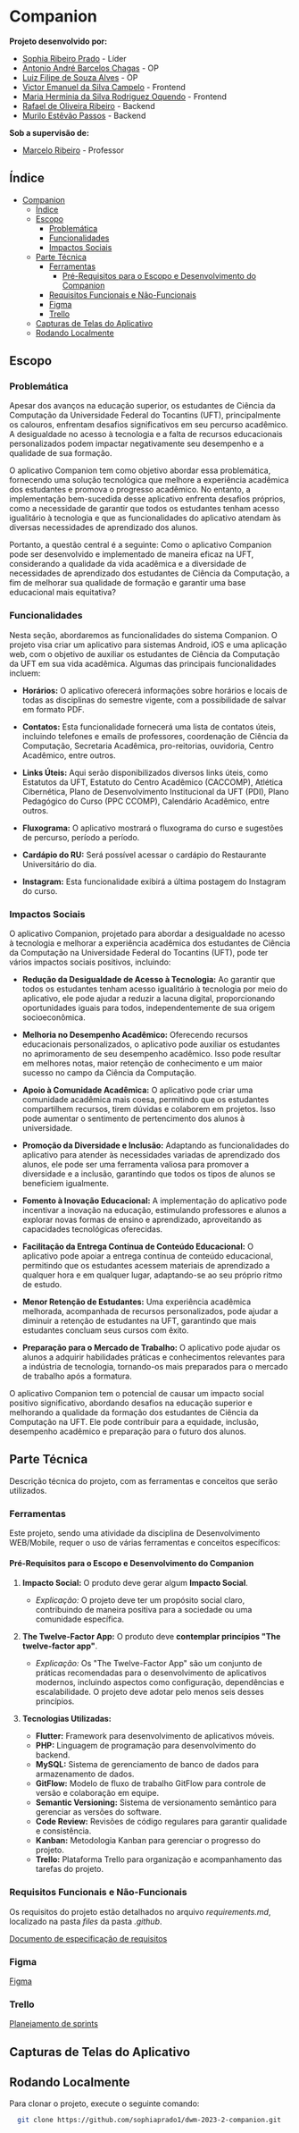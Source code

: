 # Companion

**Projeto desenvolvido por:**
- [Sophia Ribeiro Prado](https://github.com/sophiaprado1) - Líder
- [Antonio André Barcelos Chagas](https://github.com/andrebarceloschagas) - OP
- [Luiz Filipe de Souza Alves](https://github.com/LuFi-1227) - OP
- [Victor Emanuel da Silva Campelo](https://github.com/Victorcampelo14) - Frontend
- [Maria Herminia da Silva Rodriguez Oquendo](https://github.com/offmatt) - Frontend
- [Rafael de Oliveira Ribeiro](https://github.com/rafaeld74) - Backend
- [Murilo Estêvão Passos](https://github.com/) - Backend

**Sob a supervisão de:**
- [Marcelo Ribeiro](https://github.com/ticblaster) - Professor

## Índice

- [Companion](#companion)
  - [Índice](#índice)
  - [Escopo](#escopo)
    - [Problemática](#problemática)
    - [Funcionalidades](#funcionalidades)
    - [Impactos Sociais](#impactos-sociais)
  - [Parte Técnica](#parte-técnica)
    - [Ferramentas](#ferramentas)
      - [Pré-Requisitos para o Escopo e Desenvolvimento do Companion](#pré-requisitos-para-o-escopo-e-desenvolvimento-do-companion)
    - [Requisitos Funcionais e Não-Funcionais](#requisitos-funcionais-e-não-funcionais)
    - [Figma](#figma)
    - [Trello](#trello)
  - [Capturas de Telas do Aplicativo](#capturas-de-telas-do-aplicativo)
  - [Rodando Localmente](#rodando-localmente)

## Escopo

### Problemática

Apesar dos avanços na educação superior, os estudantes de Ciência da Computação da Universidade Federal do Tocantins (UFT), principalmente os calouros, enfrentam desafios significativos em seu percurso acadêmico. A desigualdade no acesso à tecnologia e a falta de recursos educacionais personalizados podem impactar negativamente seu desempenho e a qualidade de sua formação.

O aplicativo Companion tem como objetivo abordar essa problemática, fornecendo uma solução tecnológica que melhore a experiência acadêmica dos estudantes e promova o progresso acadêmico. No entanto, a implementação bem-sucedida desse aplicativo enfrenta desafios próprios, como a necessidade de garantir que todos os estudantes tenham acesso igualitário à tecnologia e que as funcionalidades do aplicativo atendam às diversas necessidades de aprendizado dos alunos.

Portanto, a questão central é a seguinte: Como o aplicativo Companion pode ser desenvolvido e implementado de maneira eficaz na UFT, considerando a qualidade da vida acadêmica e a diversidade de necessidades de aprendizado dos estudantes de Ciência da Computação, a fim de melhorar sua qualidade de formação e garantir uma base educacional mais equitativa?

### Funcionalidades

Nesta seção, abordaremos as funcionalidades do sistema Companion. O projeto visa criar um aplicativo para sistemas Android, iOS e uma aplicação web, com o objetivo de auxiliar os estudantes de Ciência da Computação da UFT em sua vida acadêmica. Algumas das principais funcionalidades incluem:

- **Horários:** O aplicativo oferecerá informações sobre horários e locais de todas as disciplinas do semestre vigente, com a possibilidade de salvar em formato PDF.

- **Contatos:** Esta funcionalidade fornecerá uma lista de contatos úteis, incluindo telefones e emails de professores, coordenação de Ciência da Computação, Secretaria Acadêmica, pro-reitorias, ouvidoria, Centro Acadêmico, entre outros.

- **Links Úteis:** Aqui serão disponibilizados diversos links úteis, como Estatutos da UFT, Estatuto do Centro Acadêmico (CACCOMP), Atlética Cibernética, Plano de Desenvolvimento Institucional da UFT (PDI), Plano Pedagógico do Curso (PPC CCOMP), Calendário Acadêmico, entre outros.

- **Fluxograma:** O aplicativo mostrará o fluxograma do curso e sugestões de percurso, período a período.

- **Cardápio do RU:** Será possível acessar o cardápio do Restaurante Universitário do dia.

- **Instagram:** Esta funcionalidade exibirá a última postagem do Instagram do curso.

### Impactos Sociais

O aplicativo Companion, projetado para abordar a desigualdade no acesso à tecnologia e melhorar a experiência acadêmica dos estudantes de Ciência da Computação na Universidade Federal do Tocantins (UFT), pode ter vários impactos sociais positivos, incluindo:

- **Redução da Desigualdade de Acesso à Tecnologia:** Ao garantir que todos os estudantes tenham acesso igualitário à tecnologia por meio do aplicativo, ele pode ajudar a reduzir a lacuna digital, proporcionando oportunidades iguais para todos, independentemente de sua origem socioeconômica.

- **Melhoria no Desempenho Acadêmico:** Oferecendo recursos educacionais personalizados, o aplicativo pode auxiliar os estudantes no aprimoramento de seu desempenho acadêmico. Isso pode resultar em melhores notas, maior retenção de conhecimento e um maior sucesso no campo da Ciência da Computação.

- **Apoio à Comunidade Acadêmica:** O aplicativo pode criar uma comunidade acadêmica mais coesa, permitindo que os estudantes compartilhem recursos, tirem dúvidas e colaborem em projetos. Isso pode aumentar o sentimento de pertencimento dos alunos à universidade.

- **Promoção da Diversidade e Inclusão:** Adaptando as funcionalidades do aplicativo para atender às necessidades variadas de aprendizado dos alunos, ele pode ser uma ferramenta valiosa para promover a diversidade e a inclusão, garantindo que todos os tipos de alunos se beneficiem igualmente.

- **Fomento à Inovação Educacional:** A implementação do aplicativo pode incentivar a inovação na educação, estimulando professores e alunos a explorar novas formas de ensino e aprendizado, aproveitando as capacidades tecnológicas oferecidas.

- **Facilitação da Entrega Contínua de Conteúdo Educacional:** O aplicativo pode apoiar a entrega contínua de conteúdo educacional, permitindo que os estudantes acessem materiais de aprendizado a qualquer hora e em qualquer lugar, adaptando-se ao seu próprio ritmo de estudo.

- **Menor Retenção de Estudantes:** Uma experiência acadêmica melhorada, acompanhada de recursos personalizados, pode ajudar a diminuir a retenção de estudantes na UFT, garantindo que mais estudantes concluam seus cursos com êxito.

- **Preparação para o Mercado de Trabalho:** O aplicativo pode ajudar os alunos a adquirir habilidades práticas e conhecimentos relevantes para a indústria de tecnologia, tornando-os mais preparados para o mercado de trabalho após a formatura.

O aplicativo Companion tem o potencial de causar um impacto social positivo significativo, abordando desafios na educação superior e melhorando a qualidade da formação dos estudantes de Ciência da Computação na UFT. Ele pode contribuir para a equidade, inclusão, desempenho acadêmico e preparação para o futuro dos alunos.

## Parte Técnica

Descrição técnica do projeto, com as ferramentas e conceitos que serão utilizados.

### Ferramentas

Este projeto, sendo uma atividade da disciplina de Desenvolvimento WEB/Mobile, requer o uso de várias ferramentas e conceitos específicos:

#### Pré-Requisitos para o Escopo e Desenvolvimento do Companion

1. **Impacto Social:** O produto deve gerar algum **Impacto Social**.
   - *Explicação:* O projeto deve ter um propósito social claro, contribuindo de maneira positiva para a sociedade ou uma comunidade específica.

2. **The Twelve-Factor App:** O produto deve **contemplar princípios "The twelve-factor app"**.
   - *Explicação:* Os "The Twelve-Factor App" são um conjunto de práticas recomendadas para o desenvolvimento de aplicativos modernos, incluindo aspectos como configuração, dependências e escalabilidade. O projeto deve adotar pelo menos seis desses princípios.

3. **Tecnologias Utilizadas:**
   - **Flutter:** Framework para desenvolvimento de aplicativos móveis.
   - **PHP:** Linguagem de programação para desenvolvimento do backend.
   - **MySQL:** Sistema de gerenciamento de banco de dados para armazenamento de dados.
   - **GitFlow:** Modelo de fluxo de trabalho GitFlow para controle de versão e colaboração em equipe.
   - **Semantic Versioning:** Sistema de versionamento semântico para gerenciar as versões do software.
   - **Code Review:** Revisões de código regulares para garantir qualidade e consistência.
   - **Kanban:** Metodologia Kanban para gerenciar o progresso do projeto.
   - **Trello:** Plataforma Trello para organização e acompanhamento das tarefas do projeto.

### Requisitos Funcionais e Não-Funcionais

Os requisitos do projeto estão detalhados no arquivo *requirements.md*, localizado na pasta *files* da pasta *.github*.

[Documento de especificação de requisitos](.github/files/requirements.md)

### Figma

[Figma](https://www.figma.com/file/7quUhsNr1QZrZHA71zB0un?type=design)

### Trello

[Planejamento de sprints](https://trello.com/b/ubBnWPIp/companion-dwm-20232)

## Capturas de Telas do Aplicativo

## Rodando Localmente

Para clonar o projeto, execute o seguinte comando:

```bash
  git clone https://github.com/sophiaprado1/dwm-2023-2-companion.git
